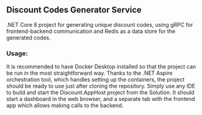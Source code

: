 ## Discount Codes Generator Service
.NET Core 8 project for generating unique discount codes, using gRPC for frontend-backend communication and Redis as a data store for the generated codes.

### Usage:
It is recommended to have Docker Desktop installed so that the project can be run in the most straightforward way. 
Thanks to the .NET Aspire orchestration tool, which handles setting up the containers, the project should be ready to use just after cloning the repository.
Simply use any IDE to build and start the Discount.AppHost project from the Solution. 
It should start a dashboard in the web browser, and a separate tab with the frontend app which allows making calls to the backend.
